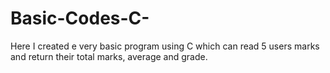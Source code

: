 # Basic-Codes-C-
Here I created e very basic program using C which can read 5 users marks and return their total marks, average and grade.
